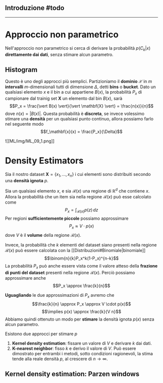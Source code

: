 ## Introduzione #todo

-----
# Approccio non parametrico
Nell'approccio non parametrico si cerca di derivare la probabilità $p(C_k \vert x)$ **direttamente dai dati**, senza stimare alcun parametro.

## Histogram
Questo è uno degli approcci più semplici.
Partizioniamo il **dominio** $\mathcal{X}$ in $m$ **intervalli** $m$-dimensionali tutti di dimensione $\Delta$, detti **bins** o **bucket**.
Dato un qualsiasi elemento $x$ e il bin a cui appartiene $B(x)$, la probabilità $P_x$ di campionare dal trainig set $\mathbf{X}$ un elemento dal bin $B(x)$, sarà $$P_x = \frac{\vert B(x) \vert}{\vert \mathbf{X} \vert} = \frac{n(x)}{n}$$ dove $n(x) = \vert B(x) \vert$.
Questa probabilità è **discreta**, se invece volessimo stimare una **densità** per un qualsiasi punto continuo, allora possiamo farlo nel seguente modo
$$f_\mathbf{x}(x) = \frac{P_x}{\Delta}$$

![[ML/img/ML_09_1.png]]


# Density Estimators
Sia il nostro dataset $\mathbf{X} = \lbrace x_1, ...,x_n \rbrace$ i cui elementi sono distribuiti secondo una **densità ignota** $p$.

Sia un qualsiasi elemento $x$, e sia $\mathcal{R}(x)$ una regione di $\mathbb{R}^d$ che contiene $x$.
Allora la probabilità che un item sia nella regione $\mathcal{R}(x)$ può esse calcolato come $$P_x = \int_{\mathcal{R}(x)}p(z) \,dz$$
Per regioni **sufficientemente piccole** possiamo approssimare $$P_x \approx V \cdot p(x)$$dove $V$ è il **volume** della regione $\mathcal{R}(x)$.

Invece, la probabilità che $k$ elementi del dataset siano presenti nella regione $\mathcal{R}(x)$ può essere calcolata con la [[Distribuzioni#Binomiale|binomiale]] $$\binom{n}{k}P_x^k(1-P_x)^{n-k}$$
La probabilità $P_x$ può anche essere vista come il valore atteso della **frazione di punti del dataset** presenti nella regione $\mathcal{R}(x)$.
Perciò possiamo approssimare anche $$P_x \approx \frac{k}{n}$$

**Uguagliando** le due approssimazioni di $P_x$ avremo che $$\frac{k}{n} \approx P_x \approx V \cdot p(x)$$
$$\implies p(x) \approx \frac{k}{V n}$$
Abbiamo quindi ottenuto un modo per **stimare** la densità ignota $p(x)$ senza alcun parametro.

Esistono due approcci per stimare $p$
1. **Kernel density estimation**: fissare un valore di $V$ e derivare $k$ dai dati.
2. **K-nearest neighbor**: fisso $k$ e derivo il valore di $V$.
Può essere dimostrato per entrambi i metodi, sotto condizioni ragionevoli, la stima tende alla reale densità $p$, al crescere di $n \to \infty$.

## Kernel density estimation: Parzen windows

